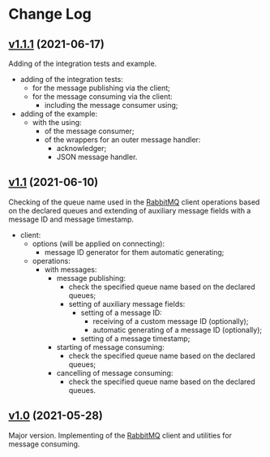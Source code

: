 # Change Log

## [v1.1.1](https://github.com/thewizardplusplus/go-rabbitmq-utils/tree/v1.1.1) (2021-06-17)

Adding of the integration tests and example.

- adding of the integration tests:
  - for the message publishing via the client;
  - for the message consuming via the client:
    - including the message consumer using;
- adding of the example:
  - with the using:
    - of the message consumer;
    - of the wrappers for an outer message handler:
      - acknowledger;
      - JSON message handler.

## [v1.1](https://github.com/thewizardplusplus/go-rabbitmq-utils/tree/v1.1) (2021-06-10)

Checking of the queue name used in the [RabbitMQ](https://www.rabbitmq.com/) client operations based on the declared queues and extending of auxiliary message fields with a message ID and message timestamp.

- client:
  - options (will be applied on connecting):
    - message ID generator for them automatic generating;
  - operations:
    - with messages:
      - message publishing:
        - check the specified queue name based on the declared queues;
        - setting of auxiliary message fields:
          - setting of a message ID:
            - receiving of a custom message ID (optionally);
            - automatic generating of a message ID (optionally);
          - setting of a message timestamp;
      - starting of message consuming:
        - check the specified queue name based on the declared queues;
      - cancelling of message consuming:
        - check the specified queue name based on the declared queues.

## [v1.0](https://github.com/thewizardplusplus/go-rabbitmq-utils/tree/v1.0) (2021-05-28)

Major version. Implementing of the [RabbitMQ](https://www.rabbitmq.com/) client and utilities for message consuming.
